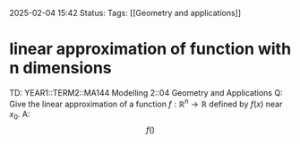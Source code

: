 2025-02-04 15:42
Status: 
Tags: [[Geometry and applications]]
# linear approximation of function with n dimensions

TD: YEAR1::TERM2::MA144 Modelling 2::04 Geometry and Applications
Q: Give the linear approximation of a function $f : \mathbb{R}^n \to \mathbb{R}$ defined by $f(x)$ near $x_0$.
A: $$
f()
$$
